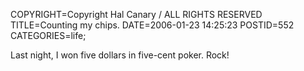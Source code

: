 COPYRIGHT=Copyright Hal Canary / ALL RIGHTS RESERVED
TITLE=Counting my chips.
DATE=2006-01-23 14:25:23
POSTID=552
CATEGORIES=life;

Last night, I won five dollars in five-cent poker. Rock!
